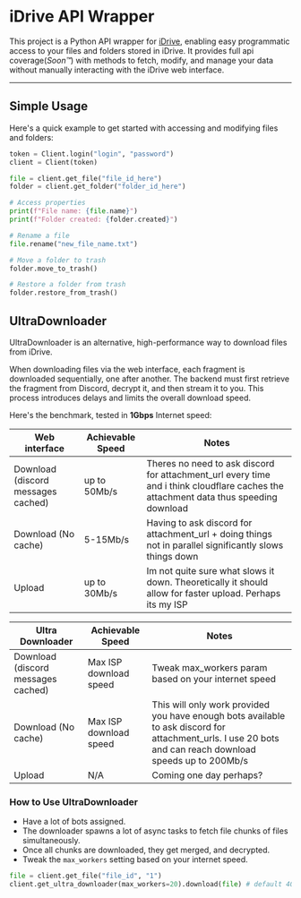 # iDrive API Wrapper

This project is a Python API wrapper for [iDrive](https://github.com/pam-param-pam/I-Drive), 
enabling easy programmatic access to your files and folders stored in iDrive. 
It provides full api coverage(_Soon™_) with methods to fetch, modify, and manage your data without 
manually interacting with the iDrive web interface.

---

## Simple Usage


Here's a quick example to get started with accessing and modifying files and folders:

```python
token = Client.login("login", "password")
client = Client(token)

file = client.get_file("file_id_here")
folder = client.get_folder("folder_id_here")

# Access properties
print(f"File name: {file.name}")
print(f"Folder created: {folder.created}")

# Rename a file
file.rename("new_file_name.txt")

# Move a folder to trash
folder.move_to_trash()

# Restore a folder from trash
folder.restore_from_trash()
```

## UltraDownloader

UltraDownloader is an alternative, high-performance way to download files from iDrive. 

When downloading files via the web interface, each fragment is downloaded sequentially, one after another. 
The backend must first retrieve the fragment from Discord, decrypt it, and then stream it to you. 
This process introduces delays and limits the overall download speed.

Here's the benchmark, tested in **1Gbps** Internet speed:    

| Web interface                       | Achievable Speed | Notes                                                                                                                                |
|-------------------------------------|------------------|--------------------------------------------------------------------------------------------------------------------------------------|
| Download (discord messages cached)  | up to 50Mb/s     | Theres no need to ask discord for attachment_url every time and i think cloudflare caches the attachment data thus speeding download |
| Download (No cache)                 | 5-15Mb/s         | Having to ask discord for attachment_url + doing things not in parallel significantly slows things down                              |
| Upload                              | up to 30Mb/s     | Im not quite sure what slows it down. Theoretically it should allow for faster upload. Perhaps its my ISP                            |



| Ultra Downloader                   | Achievable Speed       | Notes                                                                                                                                                     |
|------------------------------------|------------------------|-----------------------------------------------------------------------------------------------------------------------------------------------------------|
| Download (discord messages cached) | Max ISP download speed | Tweak max_workers param based on your internet speed                                                                                                      |
| Download (No cache)                | Max ISP download speed | This will only work provided you have enough bots available to ask discord for attachment_urls. I use 20 bots and can reach download speeds up to 200Mb/s |
| Upload                             | N/A                    | Coming one day perhaps?                                                                                                                                   |

### How to Use UltraDownloader

- Have a lot of bots assigned.
- The downloader spawns a lot of async tasks to fetch file chunks of files simultaneously.
- Once all chunks are downloaded, they get merged, and decrypted.
- Tweak the `max_workers` setting based on your internet speed.

```python
file = client.get_file("file_id", "1")
client.get_ultra_downloader(max_workers=20).download(file) # default 40, ideal for 20 bots && 1Gbps Internet speed 
```